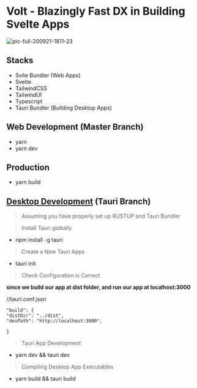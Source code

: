 # Volt - Blazingly Fast DX in Building Svelte Apps

![pic-full-200921-1811-23](https://user-images.githubusercontent.com/55337687/93755505-00330a80-fc36-11ea-959e-31586f17de45.png)


## Stacks
- Svite Bundler (Web Apps)
- Svelte
- TailwindCSS
- TailwindUI
- Typescript
- Tauri Bundler (Building Desktop Apps)

## Web Development (Master Branch)
- yarn
- yarn dev

## Production
- yarn build


## [Desktop Development](https://tauri.studio/en/docs/usage/development/integration) (Tauri Branch)

> Assuming you have properly set up RUSTUP and Tauri Bundler

> Install Tauri globally
- npm install -g tauri

> Create a New Tauri Apps
- tauri init

> Check Configuration is Correct 

**since we build our app at dist folder, and run our app at localhost:3000**

//tauri.conf.json
```
"build": {
"distDir": "../dist",
"devPath": "http://localhost:3000",

}
```

> Tauri App Development 
- yarn dev && tauri dev 

> Compiling Desktop App Executables
- yarn build && tauri build

